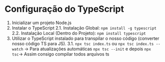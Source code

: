 # Configuração do TypeScript

1. Inicializar um projeto Node.js
2. Instalar o TypeScript
  2.1. Instalação Global: `npm install -g typescript`
  2.2. Instalação Local (Dentro do Projeto): `npm install typescript`
3. Utilizar o TypeScript instalado para transpilar o nosso código (converter nosso código TS para JS).
   3.1. `npx tsc index.ts` ou `npx tsc index.ts --watch` -> Para atualizações automáticas 
      `npx tsc --init` e depois `npx tsc`-> Assim consigo compilar todos arquivos ts